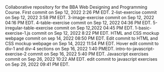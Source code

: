 Collaborative repository for the BBA Web Designing and Programming Course.
First commit on Sep 12, 2022 2:26 PM EDT.
2-list-exercise commit on Sep 12, 2022 3:58 PM EDT. 
3-image-exercise commit on Sep 12, 2022 04:16 PM EDT.
4-table-exercise commit on Sep 12, 2022 04:36 PM EDT.
5-irregular-table-exercise commit on Sep 12,2022 04:45 PM EDT.
1-basic-exercise-1.js commit on Sep 12, 2022 8:22 PM EDT.
HTML and CSS mockup webpage commit on sep 14, 2022 08:50 PM EDT.
Edit commit to HTML and CSS mockup webpage on Sep 14, 2022 11:54 PM EDT.
Hover edit commit to div-1 and div-4 sections on Sep 16, 2022 1:40 PMEDT.
intro-to-javascript-exercise-2 commit on Sep 16, 2022 5:40 PM EDT.
Javascript exercises commit on Sep 26, 2022 10:22 AM EDT.
edit commit to javascript exercises on Sep 29, 2022 09:41 PM EDT.